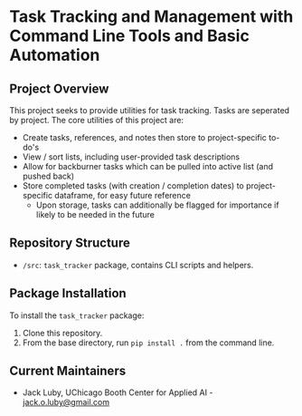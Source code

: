 # Task Tracking and Management with Command Line Tools and Basic Automation

## Project Overview
This project seeks to provide utilities for task tracking. Tasks are seperated by project. The core utilities of this project are:
 * Create tasks, references, and notes then store to project-specific to-do's
 * View / sort lists, including user-provided task descriptions
 * Allow for backburner tasks which can be pulled into active list (and pushed back)
 * Store completed tasks (with creation / completion dates) to project-specific dataframe, for easy future reference
    - Upon storage, tasks can additionally be flagged for importance if likely to be needed in the future

## Repository Structure
 * `/src`: `task_tracker` package, contains CLI scripts and helpers.

## Package Installation
 To install the `task_tracker` package:
 1. Clone this repository. 
 2. From the base directory, run `pip install .` from the command line.

## Current Maintainers
 * Jack Luby, UChicago Booth Center for Applied AI - jack.o.luby@gmail.com
